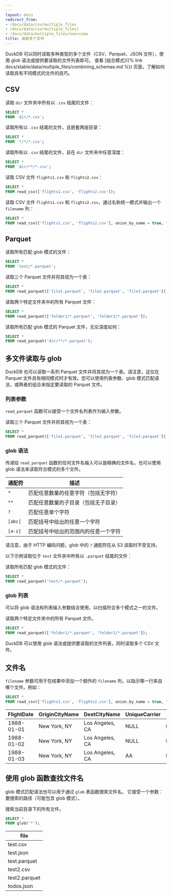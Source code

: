 ```yaml
---
---
layout: docu
redirect_from:
- /docs/data/csv/multiple_files
- /docs/data/csv/multiple_files/
- /docs/data/multiple_files/overview
title: 读取多个文件
---
```


DuckDB 可以同时读取多种类型的多个文件（CSV、Parquet、JSON 文件），使用 glob 语法或提供要读取的文件列表即可。
查看 [组合模式]({% link docs/stable/data/multiple_files/combining_schemas.md %}) 页面，了解如何读取具有不同模式的文件的技巧。

## CSV

读取 `dir` 文件夹中所有以 `.csv` 结尾的文件：

```sql
SELECT *
FROM 'dir/*.csv';
```

读取所有以 `.csv` 结尾的文件，且嵌套两层目录：

```sql
SELECT *
FROM '*/*/*.csv';
```

读取所有以 `.csv` 结尾的文件，且在 `dir` 文件夹中任意深度：

```sql
SELECT *
FROM 'dir/**/*.csv';
```

读取 CSV 文件 `flights1.csv` 和 `flights2.csv`：

```sql
SELECT *
FROM read_csv(['flights1.csv', 'flights2.csv']);
```

读取 CSV 文件 `flights1.csv` 和 `flights2.csv`，通过名称统一模式并输出一个 `filename` 列：

```sql
SELECT *
FROM read_csv(['flights1.csv', 'flights2.csv'], union_by_name = true, filename = true);
```

## Parquet

读取所有匹配 glob 模式的文件：

```sql
SELECT *
FROM 'test/*.parquet';
```

读取三个 Parquet 文件并将其视为一个表：

```sql
SELECT *
FROM read_parquet(['file1.parquet', 'file2.parquet', 'file3.parquet']);
```

读取两个特定文件夹中的所有 Parquet 文件：

```sql
SELECT *
FROM read_parquet(['folder1/*.parquet', 'folder2/*.parquet']);
```

读取所有匹配 glob 模式的 Parquet 文件，无论深度如何：

```sql
SELECT *
FROM read_parquet('dir/**/*.parquet');
```

## 多文件读取与 glob

DuckDB 也可以读取一系列 Parquet 文件并将其视为一个表。请注意，这仅在 Parquet 文件具有相同模式时才有效。您可以使用列表参数、glob 模式匹配语法，或两者的组合来指定要读取的 Parquet 文件。

### 列表参数

`read_parquet` 函数可以接受一个文件名列表作为输入参数。

读取三个 Parquet 文件并将其视为一个表：

```sql
SELECT *
FROM read_parquet(['file1.parquet', 'file2.parquet', 'file3.parquet']);
```

### glob 语法

传递给 `read_parquet` 函数的任何文件名输入可以是精确的文件名，也可以使用 glob 语法来读取符合模式的多个文件。

| 通配符  |                        描述                        |
|------------|-----------------------------------------------------------|
| `*`        | 匹配任意数量的任意字符（包括无字符）     |
| `**`       | 匹配任意数量的子目录（包括无子目录）     |
| `?`        | 匹配任意单个字符                              |
| `[abc]`    | 匹配括号中给出的任意一个字符                |
| `[a-z]`    | 匹配括号中给出的范围内的任意一个字符 |

请注意，由于 HTTP 编码问题，glob 中的 `?` 通配符在从 S3 读取时不受支持。

以下示例读取位于 `test` 文件夹中所有以 `.parquet` 结尾的文件：

读取所有匹配 glob 模式的文件：

```sql
SELECT *
FROM read_parquet('test/*.parquet');
```

### glob 列表

可以将 glob 语法和列表输入参数结合使用，以扫描符合多个模式之一的文件。

读取两个特定文件夹中的所有 Parquet 文件。

```sql
SELECT *
FROM read_parquet(['folder1/*.parquet', 'folder2/*.parquet']);
```

DuckDB 可以使用 glob 语法或提供要读取的文件列表，同时读取多个 CSV 文件。

## 文件名

`filename` 参数可用于在结果中添加一个额外的 `filename` 列，以指示哪一行来自哪个文件。例如：

```sql
SELECT *
FROM read_csv(['flights1.csv', 'flights2.csv'], union_by_name = true, filename = true);
```

| FlightDate | OriginCityName |  DestCityName   | UniqueCarrier |   filename   |
|------------|----------------|-----------------|---------------|--------------|
| 1988-01-01 | New York, NY   | Los Angeles, CA | NULL          | flights1.csv |
| 1988-01-02 | New York, NY   | Los Angeles, CA | NULL          | flights1.csv |
| 1988-01-03 | New York, NY   | Los Angeles, CA | AA            | flights2.csv |

## 使用 glob 函数查找文件名

glob 模式匹配语法也可以用于通过 `glob` 表函数搜索文件名。
它接受一个参数：要搜索的路径（可能包含 glob 模式）。

搜索当前目录下的所有文件。

```sql
SELECT *
FROM glob('*');
```

|     file      |
|---------------|
| test.csv      |
| test.json     |
| test.parquet  |
| test2.csv     |
| test2.parquet |
| todos.json    |